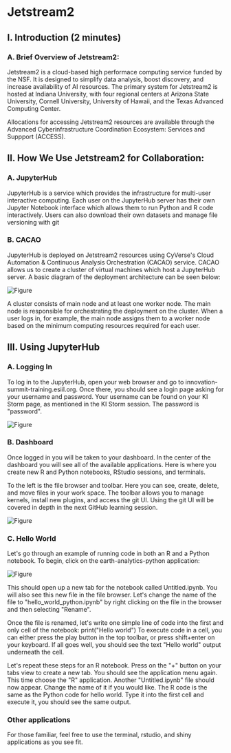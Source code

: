 Jetstream2
================

## I. Introduction (2 minutes)

### A. Brief Overview of Jetstream2:
Jetstream2 is a cloud-based high performace computing service funded by the NSF. It is designed to simplify data analysis, boost discovery, and increase availability of AI resources. The primary system for Jetstream2 is hosted at Indiana University, with four regional centers at Arizona State University, Cornell University, University of Hawaii, and the Texas Advanced Computing Center. 

Allocations for accessing Jetstream2 resources are available through the Advanced Cyberinfrastructure Coordination Ecosystem: Services and Suppport (ACCESS).


## II. How We Use Jetstream2 for Collaboration:

### A. JupyterHub
JupyterHub is a service which provides the infrastructure for multi-user interactive computing. Each user on the JupyterHub server has their own Jupyter Notebook interface which allows them to run Python and R code interactively. Users can also download their own datasets and manage file versioning with git  

### B. CACAO
JupyterHub is deployed on Jetstream2 resources using CyVerse's Cloud Automation & Continuous Analysis Orchestration (CACAO) service. CACAO allows us to create a cluster of virtual machines which host a JupyterHub server. A basic diagram of the deployment architecture can be seen below: 

![Figure](../../assets/jetstream2/z2jh_arch.png)

A cluster consists of main node and at least one worker node. The main node is responsible for orchestrating the deployment on the cluster. When a user logs in, for example, the main node assigns them to a worker node based on the minimum computing resources required for each user.  


## III. Using JupyterHub

### A. Logging In
To log in to the JupyterHub, open your web browser and go to innovation-summit-training.esiil.org. Once there, you should see a login page asking for your username and password. Your username can be found on your KI Storm page, as mentioned in the KI Storm session. The password is "password".

![Figure](../../assets/jetstream2/jh_login.png)

### B. Dashboard
Once logged in you will be taken to your dashboard. In the center of the dashboard you will see all of the available applications. Here is where you create new R and Python notebooks, RStudio sessions, and terminals.

To the left is the file browser and toolbar. Here you can see, create, delete, and move files in your work space. The toolbar allows you to manage kernels, install new plugins, and access the git UI. Using the git UI will be covered in depth in the next GitHub learning session.

![Figure](../../assets/jetstream2/dashboard.png)

### C. Hello World
Let's go through an example of running code in both an R and a Python notebook. To begin, click on the earth-analytics-python application:

![Figure](../../assets/jetstream2/eap.png)

This should open up a new tab for the notebook called Untitled.ipynb. You will also see this new file in the file browser. Let's change the name of the file to "hello_world_python.ipynb" by right clicking on the file in the browser and then selecting "Rename".

Once the file is renamed, let's write one simple line of code into the first and only cell of the notebook: print("Hello world")
To execute code in a cell, you can either press the play button in the top toolbar, or press shift+enter on your keyboard. If all goes well, you should see the text "Hello world" output underneath the cell.

Let's repeat these steps for an R notebook. Press on the "+" button on your tabs view to create a new tab. You should see the application menu again. This time choose the "R" application. Another "Untitled.ipynb" file should now appear. Change the name of it if you would like. The R code is the same as the Python code for hello world. Type it into the first cell and execute it, you should see the same output.

### Other applications
For those familiar, feel free to use the terminal, rstudio, and shiny applications as you see fit. 